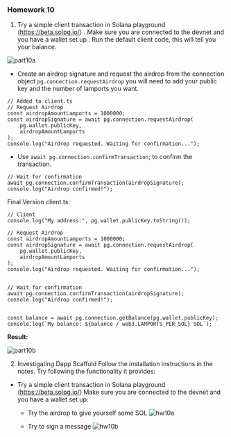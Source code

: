### Homework 10

1. Try a simple client transaction in Solana playground (https://beta.solpg.io/)
. Make sure you are connected to the devnet and you have a wallet set up
. Run the default client code, this will tell you your balance.

![part10a](https://github.com/Mikerniker/Encode_Solana_Bootcamp_HW/assets/63586831/e4bc04c8-7646-42c1-b53e-eadd8933f99c)

  - Create an airdrop signature and request the airdrop from the connection object ```pg.connection.requestAirdrop``` you will need to add your public key and the
number of lamports you want.

```commandline
// Added to client.ts
// Request Airdrop
const airdropAmountLamports = 1000000;
const airdropSignature = await pg.connection.requestAirdrop(
    pg.wallet.publicKey,
    airdropAmountLamports
);
console.log("Airdrop requested. Waiting for confirmation...");

```

  - Use ```await pg.connection.confirmTransaction```; to confirm the transaction.
```commandline
// Wait for confirmation
await pg.connection.confirmTransaction(airdropSignature);
console.log("Airdrop confirmed!");
```
Final Version client.ts:
```commandline
// Client
console.log("My address:", pg.wallet.publicKey.toString());

// Request Airdrop
const airdropAmountLamports = 1000000;
const airdropSignature = await pg.connection.requestAirdrop(
    pg.wallet.publicKey,
    airdropAmountLamports
);
console.log("Airdrop requested. Waiting for confirmation...");


// Wait for confirmation
await pg.connection.confirmTransaction(airdropSignature);
console.log("Airdrop confirmed!");


const balance = await pg.connection.getBalance(pg.wallet.publicKey);
console.log(`My balance: ${balance / web3.LAMPORTS_PER_SOL} SOL`);

```
**Result:**

![part10b](https://github.com/Mikerniker/Encode_Solana_Bootcamp_HW/assets/63586831/72a86b2a-39b5-449b-a050-2b6629618b02)

2. Investigating Dapp Scaffold
Follow the installation instructions in the notes.
Try following the functionality it provides:
- Try a simple client transaction in Solana playground (https://beta.solpg.io/) Make sure you are connected to the devnet and you have a wallet set up:
  - Try the airdrop to give yourself some SOL
   ![hw10a](https://github.com/Mikerniker/Encode_Solana_Bootcamp_HW/assets/63586831/ce22f209-ef22-4479-85ac-18bd981aeacd)

  - Try to sign a message
   ![hw10b](https://github.com/Mikerniker/Encode_Solana_Bootcamp_HW/assets/63586831/3a5d685e-bc8e-4d25-99b2-ae0e7feb0732)


<!---
import { useConnection, useWallet } from '@solana/wallet-adapter-react';
import { SystemProgram, Transaction, TransactionSignature, PublicKey } from '@solana/web3.js';
import { FC, useCallback } from 'react';
import { notify } from "../utils/notifications";

// Hardcoded recipient address
const RECIPIENT_ADDRESS = "5xot9PVkphiX2adznghwrAuxGs2zeWisNSxMW6hU6Hkj";

export const SendTransaction: FC = () => {
    const { connection } = useConnection(); // Use useConnection hook to get connection
    const { publicKey, sendTransaction } = useWallet();
    const onClick = useCallback(async () => {
        if (!publicKey) {
            notify({ type: 'error', message: `Wallet not connected!` });
            console.log('error', `Send Transaction: Wallet not connected!`);
            return;
        }

        let signature: TransactionSignature = '';
        try {
            // Create instruction to send SOL to the hardcoded address
            const instruction = SystemProgram.transfer({
                fromPubkey: publicKey,
                toPubkey: new PublicKey(RECIPIENT_ADDRESS),
                lamports: 1_000_000, // Amount in lamports (1 SOL)
            });

            // Create a new Transaction
            const transaction = new Transaction().add(instruction);

            // Send transaction and await for signature
            signature = await sendTransaction(transaction, connection);

            // Confirm transaction
            await connection.confirmTransaction(signature, 'confirmed');

            console.log(signature);
            notify({ type: 'success', message: 'Transaction successful!', txid: signature });
        } catch (error: any) {
            notify({ type: 'error', message: `Transaction failed!`, description: error?.message, txid: signature });
            console.log('error', `Transaction failed! ${error?.message}`, signature);
        }
    }, [publicKey, notify, connection, sendTransaction]);

    return (
        <div className="flex flex-row justify-center">
            <div className="relative group items-center">
                <div className="m-1 absolute -inset-0.5 bg-gradient-to-r from-indigo-500 to-fuchsia-500 
                rounded-lg blur opacity-20 group-hover:opacity-100 transition duration-1000 group-hover:duration-200 animate-tilt"></div>
                    <button
                        className="group w-60 m-2 btn animate-pulse bg-gradient-to-br from-indigo-500 to-fuchsia-500 hover:from-white hover:to-purple-300 text-black"
                        onClick={onClick} disabled={!publicKey}
                    >
                        <div className="hidden group-disabled:block ">
                        Wallet not connected
                        </div>
                         <span className="block group-disabled:hidden" >
                            Send Transaction
                        </span>
                    </button>
             </div>
        </div>
    );
};

-->
